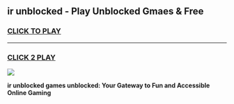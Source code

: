 
## ir unblocked - Play Unblocked Gmaes & Free
<h3>
<a href="https://news.freeplayer.one?title=ir_unblocked&ref=23F">CLICK TO PLAY</a></h3>
<hr>

<h3>
<a href="https://news.freeplayer.one?title=ir_unblocked&ref=23F">CLICK 2 PLAY</a>
  
</h3>

<a href="https://news.freeplayer.one?title=ir_unblocked&ref=23F/"><img src="https://clearcache.store/games.png"></a>


**ir unblocked games unblocked: Your Gateway to Fun and Accessible Online Gaming**
